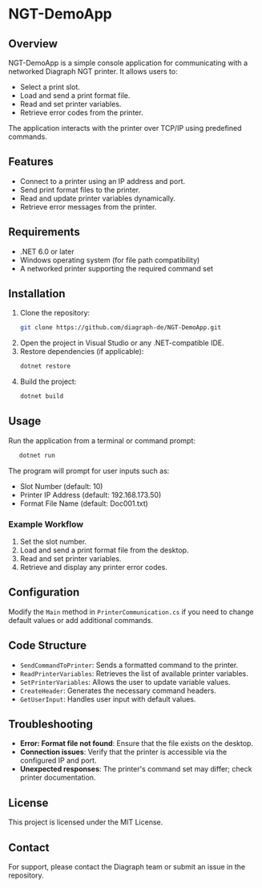 # NGT-DemoApp

## Overview
NGT-DemoApp is a simple console application for communicating with a networked Diagraph NGT printer. It allows users to:
- Select a print slot.
- Load and send a print format file.
- Read and set printer variables.
- Retrieve error codes from the printer.

The application interacts with the printer over TCP/IP using predefined commands.

## Features
- Connect to a printer using an IP address and port.
- Send print format files to the printer.
- Read and update printer variables dynamically.
- Retrieve error messages from the printer.

## Requirements
- .NET 6.0 or later
- Windows operating system (for file path compatibility)
- A networked printer supporting the required command set

## Installation
1. Clone the repository:
   ```sh
   git clone https://github.com/diagraph-de/NGT-DemoApp.git
   ```
2. Open the project in Visual Studio or any .NET-compatible IDE.
3. Restore dependencies (if applicable):
   ```sh
   dotnet restore
   ```
4. Build the project:
   ```sh
   dotnet build
   ```

## Usage
Run the application from a terminal or command prompt:
```sh
   dotnet run
```
The program will prompt for user inputs such as:
- Slot Number (default: 10)
- Printer IP Address (default: 192.168.173.50)
- Format File Name (default: Doc001.txt)

### Example Workflow
1. Set the slot number.
2. Load and send a print format file from the desktop.
3. Read and set printer variables.
4. Retrieve and display any printer error codes.

## Configuration
Modify the `Main` method in `PrinterCommunication.cs` if you need to change default values or add additional commands.

## Code Structure
- `SendCommandToPrinter`: Sends a formatted command to the printer.
- `ReadPrinterVariables`: Retrieves the list of available printer variables.
- `SetPrinterVariables`: Allows the user to update variable values.
- `CreateHeader`: Generates the necessary command headers.
- `GetUserInput`: Handles user input with default values.

## Troubleshooting
- **Error: Format file not found**: Ensure that the file exists on the desktop.
- **Connection issues**: Verify that the printer is accessible via the configured IP and port.
- **Unexpected responses**: The printer's command set may differ; check printer documentation.

## License
This project is licensed under the MIT License.

## Contact
For support, please contact the Diagraph team or submit an issue in the repository.

